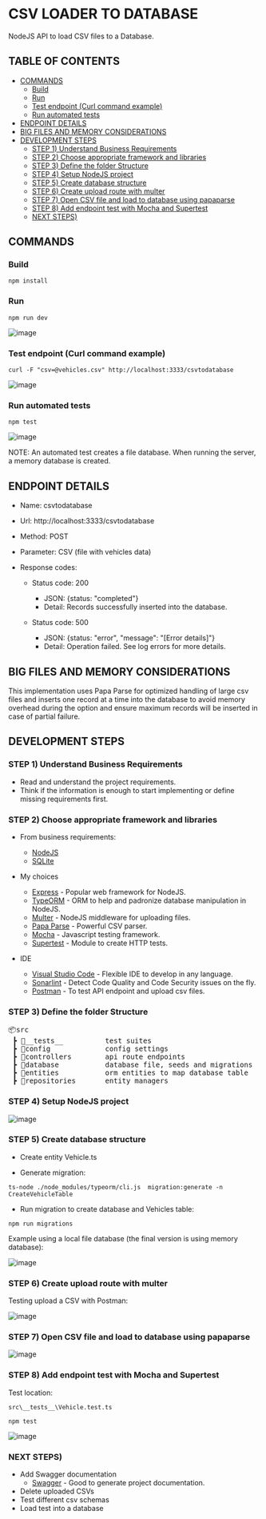 # CSV LOADER TO DATABASE
NodeJS API to load CSV files to a Database.

## TABLE OF CONTENTS
  - [COMMANDS](#commands)
    - [Build](#build)
    - [Run](#run)
    - [Test endpoint (Curl command example)](#test-endpoint-curl-command-example)
    - [Run automated tests](#run-automated-tests)
  - [ENDPOINT DETAILS](#endpoint-details)
  - [BIG FILES AND MEMORY CONSIDERATIONS](#big-files-and-memory-considerations)
  - [DEVELOPMENT STEPS](#development-steps)
    - [STEP 1) Understand Business Requirements](#step-1-understand-business-requirements)
    - [STEP 2) Choose appropriate framework and libraries](#step-2-choose-appropriate-framework-and-libraries)
    - [STEP 3) Define the folder Structure](#step-3-define-the-folder-structure)
    - [STEP 4) Setup NodeJS project](#step-4-setup-nodejs-project)
    - [STEP 5) Create database structure](#step-5-create-database-structure)
    - [STEP 6) Create upload route with multer](#step-6-create-upload-route-with-multer)
    - [STEP 7) Open CSV file and load to database using papaparse](#step-7-open-csv-file-and-load-to-database-using-papaparse)
    - [STEP 8) Add endpoint test with Mocha and Supertest](#step-8-add-endpoint-test-with-mocha-and-supertest)
    - [NEXT STEPS)](#next-steps)

## COMMANDS

### Build
```
npm install
```

### Run
```
npm run dev
```
![image](/readme_images/command_npm_run_dev.jpg)

### Test endpoint (Curl command example)
```
curl -F "csv=@vehicles.csv" http://localhost:3333/csvtodatabase
```
![image](/readme_images/command_curl_test.jpg)

### Run automated tests
```
npm test
```
![image](/readme_images/out_tests.jpg)

NOTE: An automated test creates a file database. When running the server, a memory database is created.

## ENDPOINT DETAILS

- Name: csvtodatabase
- Url: http://localhost:3333/csvtodatabase
- Method: POST
- Parameter: CSV (file with vehicles data)
- Response codes:

  - Status code: 200
    - JSON: {status: "completed"}
    - Detail: Records successfully inserted into the database.

  - Status code: 500
    - JSON: {status: "error", "message": "[Error details]"}
    - Detail: Operation failed. See log errors for more details.

## BIG FILES AND MEMORY CONSIDERATIONS

This implementation uses Papa Parse for optimized handling of large csv files and inserts one record at a time into the database to avoid memory overhead during the option and ensure maximum records will be inserted in case of partial failure.

## DEVELOPMENT STEPS

### STEP 1) Understand Business Requirements
- Read and understand the project requirements.
- Think if the information is enough to start implementing or define missing requirements first.

### STEP 2) Choose appropriate framework and libraries

- From business requirements:
  - [NodeJS](https://nodejs.org)
  - [SQLite](https://www.sqlite.org)

- My choices
  - [Express](http://expressjs.com) - Popular web framework for NodeJS.
  - [TypeORM](https://typeorm.io) - ORM to help and padronize database manipulation in NodeJS.
  - [Multer](https://www.npmjs.com/package/multer) - NodeJS middleware for uploading files.
  - [Papa Parse](https://www.papaparse.com) - Powerful CSV parser.
  - [Mocha](https://mochajs.org/) - Javascript testing framework.
  - [Supertest](https://www.npmjs.com/package/supertest) - Module to create HTTP tests.

- IDE
  - [Visual Studio Code](https://code.visualstudio.com) - Flexible IDE to develop in any language.
  - [Sonarlint](https://www.sonarlint.org/vscode) - Detect Code Quality and Code Security issues on the fly.
  - [Postman](https://www.postman.com) - To test API endpoint and upload csv files.

### STEP 3) Define the folder Structure

<pre>
📦src
 ┣ 📂__tests__          test suites
 ┣ 📂config             config settings
 ┣ 📂controllers        api route endpoints
 ┣ 📂database           database file, seeds and migrations
 ┣ 📂entities           orm entities to map database table
 ┣ 📂repositories       entity managers
</pre>

### STEP 4) Setup NodeJS project

![image](/readme_images/first_run.jpg)

### STEP 5) Create database structure

- Create entity Vehicle.ts

- Generate migration:

```
ts-node ./node_modules/typeorm/cli.js  migration:generate -n CreateVehicleTable
```

- Run migration to create database and Vehicles table:

```
npm run migrations
```

Example using a local file database (the final version is using memory database):

![image](/readme_images/database_migration.jpg)

### STEP 6) Create upload route with multer

Testing upload a CSV with Postman:

![image](/readme_images/upload_csv_to_backend.jpg)

### STEP 7) Open CSV file and load to database using papaparse

![image](/readme_images/load_csv_to_database.jpg)

### STEP 8) Add endpoint test with Mocha and Supertest

Test location:
```
src\__tests__\Vehicle.test.ts
```

```
npm test
```

![image](/readme_images/out_tests.jpg)

### NEXT STEPS)

- Add Swagger documentation
  - [Swagger](https://swagger.io) - Good to generate project documentation.
- Delete uploaded CSVs
- Test different csv schemas
- Load test into a database